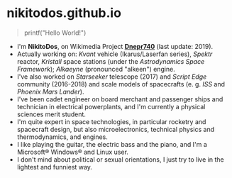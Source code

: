 # nikitodos.github.io

> printf("Hello World!")

+ I'm **NikitoDos**, on Wikimedia Project [**Dnepr740**](https://it.wikipedia.org/wiki/Utente:Dnepr740) (last update: 2019).
+ Actually working on: *Kvant* vehicle (Ikarus/Laserfan series), *Spektr* reactor, *Kristall* space stations (under the *Astrodynamics Space Framework*); *Alkaeyne* (pronounced "alkeen") engine.
+ I've also worked on *Starseeker* telescope (2017) and *Script Edge* community (2016-2018) and scale models of spacecrafts (e. g. *ISS* and *Phoenix Mars Lander*).
+ I've been cadet engineer on board merchant and passenger ships and technician in electrical powerplants, and I'm currently a physical sciences merit student.
+ I'm quite expert in space technologies, in particular rocketry and spacecraft design, but also microelectronics, technical physics and thermodynamics, and engines.
+ I like playing the guitar, the electric bass and the piano, and I'm a Microsoft® Windows® and Linux user.
+ I don't mind about political or sexual orientations, I just try to live in the lightest and funniest way.